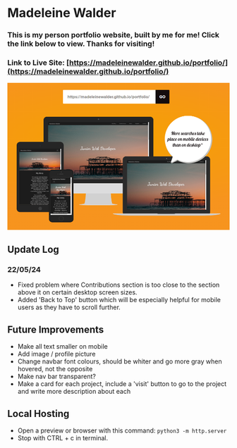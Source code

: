 # Madeleine Walder

### This is my person portfolio website, built by me for me! Click the link below to view. Thanks for visiting!

### Link to Live Site: [https://madeleinewalder.github.io/portfolio/](https://madeleinewalder.github.io/portfolio/)

![Finished website on different devices](portfolio.png)

## Update Log

### 22/05/24
- Fixed problem where Contributions section is too close to the section above it on certain desktop screen sizes.
- Added 'Back to Top' button which will be especially helpful for mobile users as they have to scroll further.


## Future Improvements
- Make all text smaller on mobile
- Add image / profile picture
- Change navbar font colours, should be whiter and go more gray when hovered, not the opposite
- Make nav bar transparent?
- Make a card for each project, include a 'visit' button to go to the project and write more description about each


## Local Hosting

- Open a preview or browser with this command: ```python3 -m http.server```
- Stop with CTRL + c in terminal.
